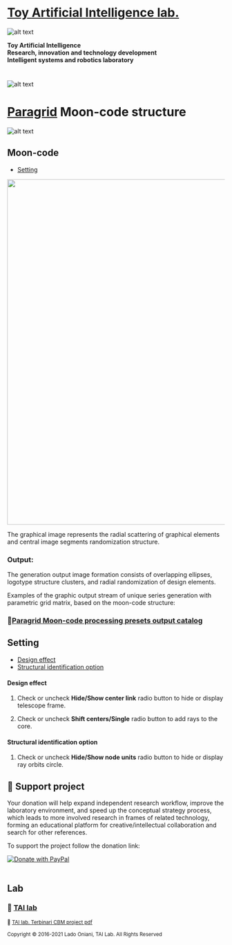 


 # [Toy Artificial Intelligence lab.](https://ladooniani.github.io/tailab/) 
 
 ![alt text](https://github.com/ladooniani/tailab/blob/master/assets/toy_artificial_intelligence_lab_logo.png)

**Toy Artificial Intelligence\
Research, innovation and technology development\
Intelligent systems and robotics laboratory**

#

![alt text](https://github.com/ladooniani/tailab/blob/master/assets/tai_lab_terbinari_cbm_project_logo.png)

# [Paragrid](https://github.com/Toy-Artificial-Intelligence-lab/paragrid-doc) Moon-code structure

![alt text](https://github.com/ladooniani/resume-cv/blob/main/img/img19.jpg)

## Moon-code

 - [Setting](#Setting)

<img src="https://github.com/Toy-Artificial-Intelligence-lab/paragrid-doc/blob/main/images/paragrid/paragrid-app-16.png" width="800">

The graphical image represents the radial scattering of graphical elements and central image segments randomization structure.

### Output:
 
The generation output image formation consists of overlapping ellipses, logotype structure clusters, and radial randomization of design elements.

Examples of the graphic output stream of unique series generation with parametric grid matrix, based on the moon-code structure:
 
### 📌[Paragrid Moon-code processing presets output catalog](https://github.com/Toy-Artificial-Intelligence-lab/paragrid-doc/blob/main/markups/paragrid-moon-code-presets.md) 

## Setting

 - [Design effect](#Design-effect)
 - [Structural identification option](#Structural-identification-option)

#### Design effect

1. Check or uncheck **Hide/Show center link** radio button to hide or display telescope frame.

2. Check or uncheck **Shift centers/Single** radio button to add rays to the core. 

#### Structural identification option

1. Check or uncheck **Hide/Show node units** radio button to hide or display ray orbits circle.

## 💖 Support project

Your donation will help expand independent research workflow, improve the laboratory environment, and speed up the conceptual strategy process, which leads to more involved research in frames of related technology, forming an educational platform for creative/intellectual collaboration and search for other references.

To support the project follow the donation link: 

<a href="https://www.paypal.com/cgi-bin/webscr?cmd=_s-xclick&hosted_button_id=GRGH6SL9EL72U">
  <img src="https://www.paypalobjects.com/en_US/i/btn/btn_donate_SM.gif" alt="Donate with PayPal" /><br><br>
</a>

## Lab

### 🔬 [TAI lab](https://ladooniani.github.io/tailab/) 

<sub>📃 [TAI lab. Terbinari CBM project pdf](https://github.com/ladooniani/tailab/blob/master/docs/tai.pdf)<sub>

<sub>Copyright © 2016-2021 Lado Oniani, TAI Lab. All Rights Reserved<sub>

